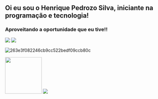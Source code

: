 ## Oi eu sou o Henrique Pedrozo Silva, iniciante na programação e tecnologia!
### Aproveitando a oportunidade que eu tive!!
<div> 
  <a href="https://instagram.com/henrique_Pedrozo120" target="_blank"><img src="https://img.shields.io/badge/-Instagram-%23E4405F?style=for-the-badge&logo=instagram&logoColor=white" target="_blank"></a>
  <a href = ""><img src="https://img.shields.io/badge/-Gmail-%23333?style=for-the-badge&logo=gmail&logoColor=white" target="_blank"></a>
 
</div>


![263e3f082246cb9cc522bedf09ccb80c](https://github.com/henrique-doRaio/henrique-doRaio/assets/168769340/15756681-147e-45bb-91e1-95588603c7bb)

</div>


<img src="https://github-readme-stats.vercel.app/api/top-langs/?username=henrique-doRaio&amp;layout=compact&amp;langs_count=7&amp;theme=dracula" style="max-width: 100%;" height="120em">

<picture>
  <source
    srcset="https://github-readme-stats.vercel.app/api?username=henrique-doRaio&show_icons=true&theme=blue"
    media="(prefers-color-scheme: blue)"
  />
  <source
    srcset="https://github-readme-stats.vercel.app/api?username=henrique-doRaio&show_icons=true"
    media="(prefers-color-scheme: light), (prefers-color-scheme: no-preference)"
  />
  <img src="https://github-readme-stats.vercel.app/api?username=henrique-doRaio&show_icons=true" />
</picture>
